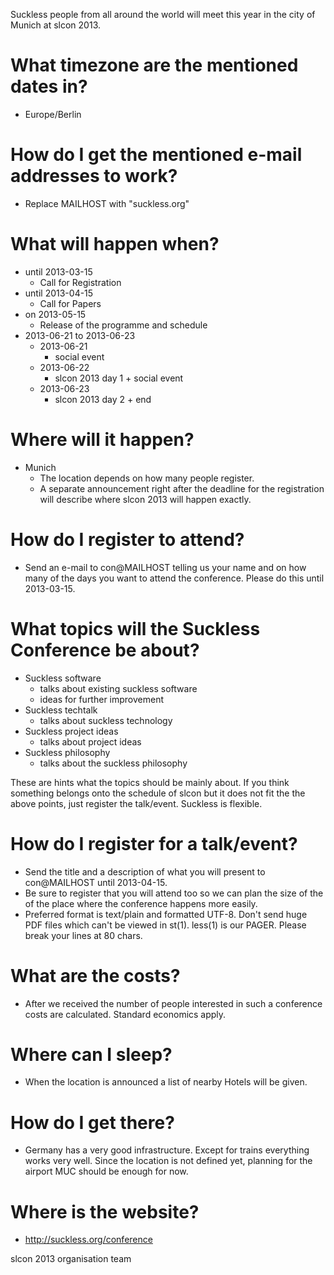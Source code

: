 Suckless people from all around the world will meet this year in the city
of Munich at slcon 2013.

# What timezone are the mentioned dates in?
* Europe/Berlin

# How do I get the mentioned e-mail addresses to work?
* Replace MAILHOST with "suckless.org"

# What will happen when?
* until 2013-03-15
	* Call for Registration
* until 2013-04-15
	* Call for Papers
* on 2013-05-15
	* Release of the programme and schedule
* 2013-06-21 to 2013-06-23
	* 2013-06-21
		* social event
	* 2013-06-22
		* slcon 2013 day 1 + social event
	* 2013-06-23
		* slcon 2013 day 2 + end

# Where will it happen?
* Munich
	* The location depends on how many people register.
	* A separate announcement right after the deadline for the
	  registration will describe where slcon 2013 will happen exactly.

# How do I register to attend?
* Send an e-mail to con@MAILHOST telling us your name and on how many of
  the days you want to attend the conference. Please do this until 2013-03-15.

# What topics will the Suckless Conference be about?
* Suckless software
	* talks about existing suckless software
	* ideas for further improvement
* Suckless techtalk
	* talks about suckless technology
* Suckless project ideas
	* talks about project ideas
* Suckless philosophy
	* talks about the suckless philosophy

These are hints what the topics should be mainly about. If you think something
belongs onto the schedule of slcon but it does not fit the the above points,
just register the talk/event. Suckless is flexible.

# How do I register for a talk/event?
* Send the title and a description of what you will present to con@MAILHOST
  until 2013-04-15.
* Be sure to register that you will attend too so we can plan the size of the
  of the place where the conference happens more easily.
* Preferred format is text/plain and formatted UTF-8. Don't send huge PDF
  files which can't be viewed in st(1). less(1) is our PAGER. Please break
  your lines at 80 chars.

# What are the costs?
* After we received the number of people interested in such a conference costs
  are calculated. Standard economics apply.

# Where can I sleep?
* When the location is announced a list of nearby Hotels will be given.

# How do I get there?
* Germany has a very good infrastructure. Except for trains everything works
  very well. Since the location is not defined yet, planning for the airport
  MUC should be enough for now.

# Where is the website?
* http://suckless.org/conference


slcon 2013 organisation team

